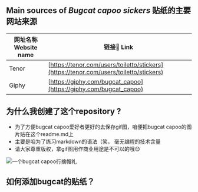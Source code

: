 ## Main sources of *Bugcat capoo sickers* 贴纸的主要网站来源

|    网址名称 Website name    | 链接🔗 Link |
| ----------                  |         --- |
| Tenor                       |  [https://tenor.com/users/toiletto/stickers](https://tenor.com/users/toiletto/stickers) |
| Giphy                       |  [https://giphy.com/bugcat_capoo](https://giphy.com/bugcat_capoo) |
## 为什么我创建了这个repository ?

 - 为了方便bugcat capoo爱好者更好的去保存gif图，咱便把bugcat capoo的图片贴在这个readme.md上
 - 主要是咱为了练习markdown的语法（笑， 毫无编程的技术含量
 - 请大家尊重版权，拿gif图用作商业用途是不可以的哦😊
 
 ![一个bugcat capoo行摘帽礼](https://media0.giphy.com/media/s5pqEUOsNQISDw6Eu7/giphy.gif)
## 如何添加bugcat的贴纸？




